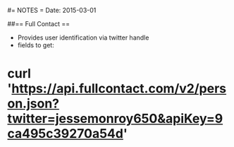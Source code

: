 #= NOTES =
Date: 2015-03-01

##== Full Contact ==

* Provides user identification via twitter handle
* fields to get:
# curl 'https://api.fullcontact.com/v2/person.json?twitter=jessemonroy650&apiKey=9ca495c39270a54d'

